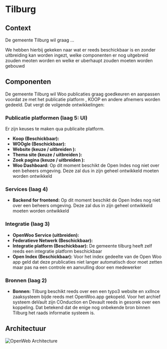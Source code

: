 # Tilburg

## Context
De gemeente Tilburg wil graag ...

We hebben hierbij gekeken naar wat er reeds beschickbaar is en zonder uitbreiding kan worden ingezt, welke componenten er nog uitgebreid zouden meoten worden en welke er uberhaupt zouden moeten worden gebouwd

## Componenten
De gemeente Tilburg wil Woo publicaties graag goedkeuren en aanpassen voordat ze met het publicatie platform , KOOP en andere afnemers worden gedeeld. Dat vergt de volgende ontwikkelingen:

### Publicatie platformen (laag 5: UI)
Er zijn keuses te maken qua publicaite platform.

- **Koop (Beschickbaar):**
- **WOOgle (Beschickbaar):**
- **Website (keuze / uitbreiden ):**
- **Thema site (keuze / uitbreiden ):**
- **Zoek pagina (keuze / uitbreiden ):**
- **Woo Dashboard:** Op dit moment beschikt de Open Indes nog niet over een beheers omgeving. Deze zal dus in zijn geheel ontwikkeld moeten worden ontwikkeld

### Services (laag 4)
- **Backend for frontend:** Op dit moment beschikt de Open Indes nog niet over een beheers omgeving. Deze zal dus in zijn geheel ontwikkeld moeten worden ontwikkeld

### Integratie (laag 3)
- **OpenWoo Service (uitbreiden):**
- **Federatieve Netwerk (Beschickbaar):**
- **Integratie platform (Beschickbaar):** De gemeente tilburg heeft zelf reeds een integratie platform beschickbaar
- **Open Index (Beschickbaar):** Voor het index gedeelte van de Open Woo app geld dat deze prublicaties niet langer automatisch door moet zetten maar pas na een controle en aanvulling door een medewerker

### Bronnen (laag 2)
- **Bonnen:** Tilburg beschikt reeds over een een typo3 website en xxllnce zaaksysteem bijde reeds met OpenWoo.app gekopeld. Voor het archief systeem deVault zijn COnduction en Devault reeds in gesorek over een koppeling. Dat betekend dat de enige nog onbekende bron binnen Tilburg het raads informatie systeem is.


## Architectuur

![OpenWeb Architecture](https://raw.githubusercontent.com/ConductionNL/woo-website-template/main/partners/Tilburg.svg)